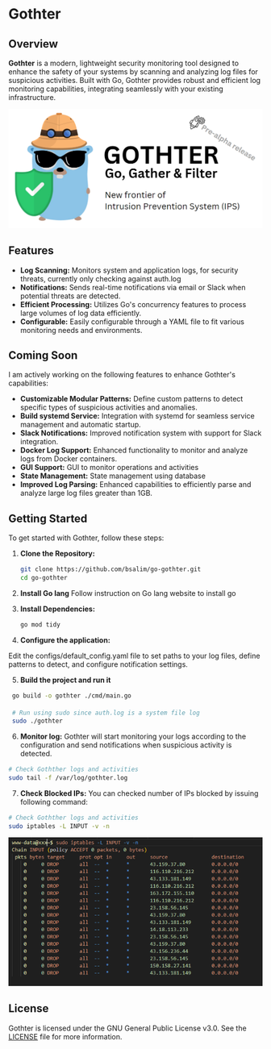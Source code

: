 # Gothter

## Overview

**Gothter** is a modern, lightweight security monitoring tool designed to enhance the safety of your systems by scanning and analyzing log files for suspicious activities.
Built with Go, Gothter provides robust and efficient log monitoring capabilities, integrating seamlessly with your existing infrastructure.

![Gothter](docs/logo.png)

## Features
- **Log Scanning:** Monitors system and application logs, for security threats, currently only checking against auth.log
- **Notifications:** Sends real-time notifications via email or Slack when potential threats are detected.
- **Efficient Processing:** Utilizes Go's concurrency features to process large volumes of log data efficiently.
- **Configurable:** Easily configurable through a YAML file to fit various monitoring needs and environments.

## Coming Soon
I am actively working on the following features to enhance Gothter's capabilities:
- **Customizable Modular Patterns:** Define custom patterns to detect specific types of suspicious activities and anomalies.
- **Build systemd Service:** Integration with systemd for seamless service management and automatic startup.
- **Slack Notifications:** Improved notification system with support for Slack integration.
- **Docker Log Support:** Enhanced functionality to monitor and analyze logs from Docker containers.
- **GUI Support:** GUI to monitor operations and activities
- **State Management:** State management using database
- **Improved Log Parsing:** Enhanced capabilities to efficiently parse and analyze large log files greater than 1GB.

## Getting Started

To get started with Gothter, follow these steps:

1. **Clone the Repository:**
   ```bash
   git clone https://github.com/bsalim/go-gothter.git
   cd go-gothter
   ```


2. **Install Go lang**
   Follow instruction on Go lang website to install go

3. **Install Dependencies:**
   ```bash
   go mod tidy
   ```

4. **Configure the application:**

Edit the configs/default_config.yaml file to set paths to your log files, define patterns to detect, and configure notification settings.

5. **Build the project and run it**
  ```bash
   go build -o gothter ./cmd/main.go
   
   # Run using sudo since auth.log is a system file log
   sudo ./gothter
   ```

6. **Monitor log:**
Gothter will start monitoring your logs according to the configuration and send notifications when suspicious activity is detected.

```bash
# Check Gothther logs and activities
sudo tail -f /var/log/gothter.log
```


7. **Check Blocked IPs:**
You can checked number of IPs blocked by issuing following command:

```bash
# Check Gothther logs and activities
sudo iptables -L INPUT -v -n
```

![Blocked IPs](docs/Screenshot-BlockIP.png)




## License
Gothter is licensed under the GNU General Public License v3.0. See the [LICENSE](LICENSE) file for more information.